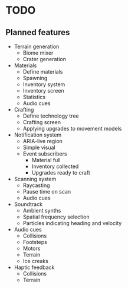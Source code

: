 # TODO
## Planned features
- Terrain generation
  - Biome mixer
  - Crater generation
- Materials
  - Define materials
  - Spawning
  - Inventory system
  - Inventory screen
  - Statistics
  - Audio cues
- Crafting
  - Define technology tree
  - Crafting screen
  - Applying upgrades to movement models
- Notification system
  - ARIA-live region
  - Simple visual
  - Event subscribers
    - Material full
    - Inventory collected
    - Upgrades ready to craft
- Scanning system
  - Raycasting
  - Pause time on scan
  - Audio cues
- Soundtrack
  - Ambient synths
  - Spatial frequency selection
  - Particles indicating heading and velocity
- Audio cues
  - Collisions
  - Footsteps
  - Motors
  - Terrain
  - Ice creaks
- Haptic feedback
  - Collisions
  - Terrain

